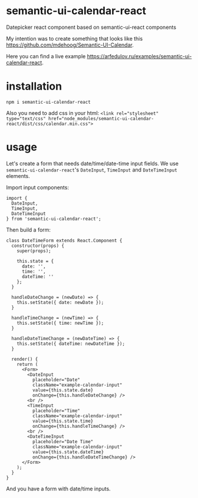 # semantic-ui-calendar-react
Datepicker react component based on semantic-ui-react components

My intention was to create something that looks like this https://github.com/mdehoog/Semantic-UI-Calendar.

Here you can find a live example https://arfedulov.ru/examples/semantic-ui-calendar-react.

# installation
``npm i semantic-ui-calendar-react``

Also you need to add css in your html:
``<link rel="stylesheet" type="text/css" href="node_modules/semantic-ui-calendar-react/dist/css/calendar.min.css">``

# usage
Let's create a form that needs date/time/date-time input fields. We use ``semantic-ui-calendar-react``'s ``DateInput``,
``TimeInput`` and ``DateTimeInput`` elements.

Import input components:
```
import {
  DateInput,
  TimeInput,
  DateTimeInput
} from 'semantic-ui-calendar-react';
```
Then build a form:
```
class DateTimeForm extends React.Component {
  constructor(props) {
    super(props);

    this.state = {
      date: '',
      time: '',
      dateTime: ''
    };
  }

  handleDateChange = (newDate) => {
    this.setState({ date: newDate });
  }

  handleTimeChange = (newTime) => {
    this.setState({ time: newTime });
  }

  handleDateTimeChange = (newDateTime) => {
    this.setState({ dateTime: newDateTime });
  }

  render() {
    return (
      <Form>
        <DateInput
          placeholder="Date"
          className="example-calendar-input"
          value={this.state.date}
          onChange={this.handleDateChange} />
        <br />
        <TimeInput
          placeholder="Time"
          className="example-calendar-input"
          value={this.state.time}
          onChange={this.handleTimeChange} />
        <br />
        <DateTimeInput
          placeholder="Date Time"
          className="example-calendar-input"
          value={this.state.dateTime}
          onChange={this.handleDateTimeChange} />
      </Form>
    );
  }
}
```
And you have a form with date/time inputs.
